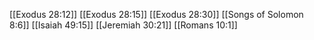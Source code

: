 [[Exodus 28:12]]
[[Exodus 28:15]]
[[Exodus 28:30]]
[[Songs of Solomon 8:6]]
[[Isaiah 49:15]]
[[Jeremiah 30:21]]
[[Romans 10:1]]
